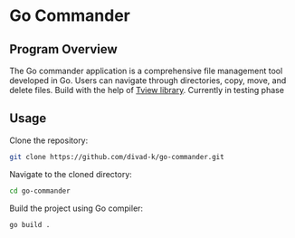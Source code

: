 # Go Commander
## Program Overview
The Go commander application is a comprehensive file management tool developed in Go. Users can navigate through directories, copy, move, and delete files. Build with the help of [Tview library](https://github.com/rivo/tview). Currently in testing phase

## Usage

Clone the repository:
```bash
git clone https://github.com/divad-k/go-commander.git
```
Navigate to the cloned directory:
```bash
cd go-commander
```
Build the project using Go compiler:
```bash
go build .
```
